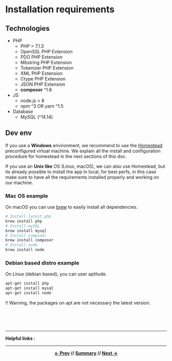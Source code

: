 # Installation requirements

## Technologies

* PHP
    * PHP > 7.1.3
    * OpenSSL PHP Extension
    * PDO PHP Extension
    * Mbstring PHP Extension
    * Tokenizer PHP Extension
    * XML PHP Extension
    * Ctype PHP Extension
    * JSON PHP Extension
    * **composer** ^1.6
* JS
    * node.js > 8
    * npm ^3 OR yarn ^1.5
* Database
    * MySQL (^14.14)

## Dev env

If you use a **Windows** environment, we recommend to use the [Homestead](https://laravel.com/docs/5.6/homestead)
preconfigured virtual machine.
We explain all the install and configuration procedure for homestead in the next sections of this doc.

If you use an **Unix like** OS (Linux, macOS), we can also use Homestead,
but its already possible to install the app in local, for best perfs,
in this case make sure to have all the requirements installed properly and working on our machine.

### Mac OS example

On macOS you can use [brew](https://brew.sh/index_fr) to easily install all dependencies.
```sh
# Install latest php
brew install php
# Install mySQL
brew install mysql
# Install composer
brew install composer
# Install node
brew install node
```

### Debian based distro example

On Linux (debian based), you can user aptitude.
```sh
apt-get install php
apt-get install mysql
apt-get install node
```
!! Warning, the packages on apt are not necessary the latest version.

<br>
<br>
<br>
<hr>

**Helpful links :**

<hr>
<div align="center">

**[<- Prev](../README.md) // [Summary](../README.md) // [Next ->](2_install.md)**

</div>
